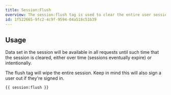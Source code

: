 ```yaml
---
title: Session:Flush
overview: The session:flush tag is used to clear the entire user session.
id: 1f522665-9fc2-4c9f-9594-04a518c51b39
---
```

## Usage

Data set in the session will be available in all requests until such time that the session is cleared, either over time (sessions eventually expire) or intentionally.

The flush tag will wipe the entire session. Keep in mind this will also sign a user out if they're signed in.

```
{{ session:flush }}
```
